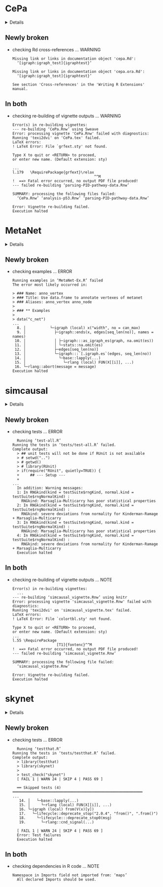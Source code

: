 # CePa

<details>

* Version: 0.8.0
* GitHub: https://github.com/jokergoo/CePa
* Source code: https://github.com/cran/CePa
* Date/Publication: 2022-06-11 21:30:06 UTC
* Number of recursive dependencies: 14

Run `revdepcheck::cloud_details(, "CePa")` for more info

</details>

## Newly broken

*   checking Rd cross-references ... WARNING
    ```
    Missing link or links in documentation object 'cepa.Rd':
      ‘[igraph:igraph_test]{igraphtest}’
    
    Missing link or links in documentation object 'cepa.ora.Rd':
      ‘[igraph:igraph_test]{igraphtest}’
    
    See section 'Cross-references' in the 'Writing R Extensions' manual.
    ```

## In both

*   checking re-building of vignette outputs ... WARNING
    ```
    Error(s) in re-building vignettes:
    --- re-building ‘CePa.Rnw’ using Sweave
    Error: processing vignette 'CePa.Rnw' failed with diagnostics:
    Running 'texi2dvi' on 'CePa.tex' failed.
    LaTeX errors:
    ! LaTeX Error: File `grfext.sty' not found.
    
    Type X to quit or <RETURN> to proceed,
    or enter new name. (Default extension: sty)
    
    ...
    l.179   \RequirePackage{grfext}\relax
                                         ^^M
    !  ==> Fatal error occurred, no output PDF file produced!
    --- failed re-building ‘parsing-PID-pathway-data.Rnw’
    
    SUMMARY: processing the following files failed:
      ‘CePa.Rnw’ ‘analysis-p53.Rnw’ ‘parsing-PID-pathway-data.Rnw’
    
    Error: Vignette re-building failed.
    Execution halted
    ```

# MetaNet

<details>

* Version: 0.1.2
* GitHub: https://github.com/Asa12138/MetaNet
* Source code: https://github.com/cran/MetaNet
* Date/Publication: 2024-03-25 20:40:07 UTC
* Number of recursive dependencies: 151

Run `revdepcheck::cloud_details(, "MetaNet")` for more info

</details>

## Newly broken

*   checking examples ... ERROR
    ```
    Running examples in ‘MetaNet-Ex.R’ failed
    The error most likely occurred in:
    
    > ### Name: anno_vertex
    > ### Title: Use data.frame to annotate vertexes of metanet
    > ### Aliases: anno_vertex anno_node
    > 
    > ### ** Examples
    > 
    > data("c_net")
    ...
      8. │           └─igraph (local) x("width", no = can_max)
      9. │             ├─igraph::ends(x, edges[seq_len(no)], names = names)
     10. │             │ ├─igraph:::as_igraph_es(graph, na.omit(es))
     11. │             │ └─stats::na.omit(es)
     12. │             ├─edges[seq_len(no)]
     13. │             └─igraph:::`[.igraph.es`(edges, seq_len(no))
     14. │               └─base::lapply(...)
     15. │                 └─rlang (local) FUN(X[[i]], ...)
     16. └─rlang::abort(message = message)
    Execution halted
    ```

# simcausal

<details>

* Version: 0.5.6
* GitHub: https://github.com/osofr/simcausal
* Source code: https://github.com/cran/simcausal
* Date/Publication: 2022-10-28 11:52:27 UTC
* Number of recursive dependencies: 83

Run `revdepcheck::cloud_details(, "simcausal")` for more info

</details>

## Newly broken

*   checking tests ... ERROR
    ```
      Running ‘test-all.R’
    Running the tests in ‘tests/test-all.R’ failed.
    Complete output:
      > ## unit tests will not be done if RUnit is not available
      > # setwd("..")
      > # getwd()
      > # library(RUnit)
      > if(require("RUnit", quietly=TRUE)) {
      +     ## --- Setup ---
      + 
    ...
      In addition: Warning messages:
      1: In RNGkind(kind = testSuite$rngKind, normal.kind = testSuite$rngNormalKind) :
        RNGkind: Marsaglia-Multicarry has poor statistical properties
      2: In RNGkind(kind = testSuite$rngKind, normal.kind = testSuite$rngNormalKind) :
        RNGkind: severe deviations from normality for Kinderman-Ramage + Marsaglia-Multicarry
      3: In RNGkind(kind = testSuite$rngKind, normal.kind = testSuite$rngNormalKind) :
        RNGkind: Marsaglia-Multicarry has poor statistical properties
      4: In RNGkind(kind = testSuite$rngKind, normal.kind = testSuite$rngNormalKind) :
        RNGkind: severe deviations from normality for Kinderman-Ramage + Marsaglia-Multicarry
      Execution halted
    ```

## In both

*   checking re-building of vignette outputs ... NOTE
    ```
    Error(s) in re-building vignettes:
      ...
    --- re-building ‘simcausal_vignette.Rnw’ using knitr
    Error: processing vignette 'simcausal_vignette.Rnw' failed with diagnostics:
    Running 'texi2dvi' on 'simcausal_vignette.tex' failed.
    LaTeX errors:
    ! LaTeX Error: File `colortbl.sty' not found.
    
    Type X to quit or <RETURN> to proceed,
    or enter new name. (Default extension: sty)
    ...
    l.55 \RequirePackage
                        [T1]{fontenc}^^M
    !  ==> Fatal error occurred, no output PDF file produced!
    --- failed re-building ‘simcausal_vignette.Rnw’
    
    SUMMARY: processing the following file failed:
      ‘simcausal_vignette.Rnw’
    
    Error: Vignette re-building failed.
    Execution halted
    ```

# skynet

<details>

* Version: 1.4.3
* GitHub: https://github.com/ropensci/skynet
* Source code: https://github.com/cran/skynet
* Date/Publication: 2022-06-17 13:00:02 UTC
* Number of recursive dependencies: 98

Run `revdepcheck::cloud_details(, "skynet")` for more info

</details>

## Newly broken

*   checking tests ... ERROR
    ```
      Running ‘testthat.R’
    Running the tests in ‘tests/testthat.R’ failed.
    Complete output:
      > library(testthat)
      > library(skynet)
      > 
      > test_check("skynet")
      [ FAIL 1 | WARN 24 | SKIP 4 | PASS 69 ]
      
      ══ Skipped tests (4) ═══════════════════════════════════════════════════════════
    ...
       14. │   └─base::lapply(...)
       15. │     └─rlang (local) FUN(X[[i]], ...)
       16. └─igraph (local) from(V(x)[y])
       17.   └─lifecycle::deprecate_stop("2.0.4", "from()", ".from()")
       18.     └─lifecycle:::deprecate_stop0(msg)
       19.       └─rlang::cnd_signal(...)
      
      [ FAIL 1 | WARN 24 | SKIP 4 | PASS 69 ]
      Error: Test failures
      Execution halted
    ```

## In both

*   checking dependencies in R code ... NOTE
    ```
    Namespace in Imports field not imported from: ‘maps’
      All declared Imports should be used.
    ```

